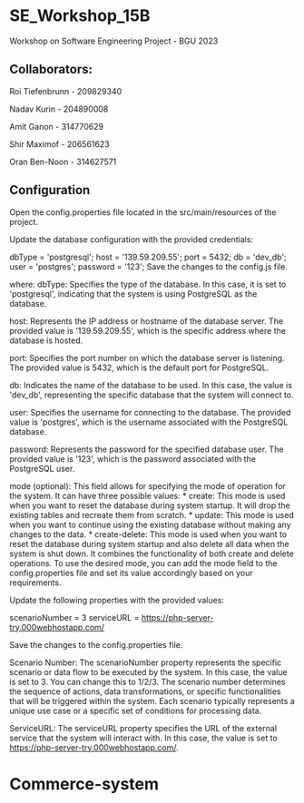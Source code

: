 # SE_Workshop_15B
Workshop on Software Engineering Project - BGU 2023

## Collaborators:
Roi Tiefenbrunn - 209829340

Nadav Kurin - 204890008

Amit Ganon - 314770629

Shir Maximof - 206561623

Oran Ben-Noon - 314627571


## Configuration
Open the config.properties file located in the src/main/resources of the project.

Update the database configuration with the provided credentials:

dbType = 'postgresql';
host = '139.59.209.55';
port = 5432;
db = 'dev_db'; 
user = 'postgres';
password = '123';
Save the changes to the config.js file.

where:
dbType: Specifies the type of the database. In this case, it is set to 'postgresql', indicating that the system is using PostgreSQL as the database.

host: Represents the IP address or hostname of the database server. The provided value is '139.59.209.55', which is the specific address where the database is hosted.

port: Specifies the port number on which the database server is listening. The provided value is 5432, which is the default port for PostgreSQL.

db: Indicates the name of the database to be used. In this case, the value is 'dev_db', representing the specific database that the system will connect to.

user: Specifies the username for connecting to the database. The provided value is 'postgres', which is the username associated with the PostgreSQL database.

password: Represents the password for the specified database user. The provided value is '123', which is the password associated with the PostgreSQL user.

mode (optional): This field allows for specifying the mode of operation for the system. It can have three possible values:
	* create: This mode is used when you want to reset the database during system startup. It will drop the existing tables and recreate them from scratch.
	* update: This mode is used when you want to continue using the existing database without making any changes to the data.
	* create-delete: This mode is used when you want to reset the database during system startup and also delete all data when the system is shut down. It combines the functionality of both create and delete operations.
	To use the desired mode, you can add the mode field to the config.properties file and set its value accordingly based on your requirements.

Update the following properties with the provided values:

scenarioNumber = 3
serviceURL = https://php-server-try.000webhostapp.com/

Save the changes to the config.properties file.

Scenario Number: The scenarioNumber property represents the specific scenario or data flow to be executed by the system. In this case, the value is set to 3. You can change this to 1/2/3.
The scenario number determines the sequence of actions, data transformations, or specific functionalities that will be triggered within the system. Each scenario typically represents a unique use case or a specific set of conditions for processing data.

ServiceURL: The serviceURL property specifies the URL of the external service that the system will interact with. In this case, the value is set to https://php-server-try.000webhostapp.com/.
# Commerce-system
